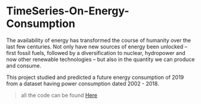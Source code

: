 # TimeSeries-On-Energy-Consumption
The availability of energy has transformed the course of humanity over the last few centuries. Not only have new sources of energy been unlocked – first fossil fuels, followed by a diversification to nuclear, hydropower and now other renewable technologies – but also in the quantity we can produce and consume.

This project studied and predicted a future energy consumption of 2019 from a dataset having power consumption dated 2002 - 2018.
> all the code can be found [Here](https://github.com/MutegiMk/TimeSeries-On-Energy-Consumption/blob/main/TimeSeriesPreds.ipynb)
